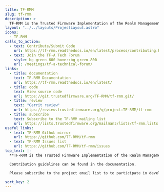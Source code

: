 ```yaml
---
title: TF-RMM
slug: tf-rmm
description: >
  TF-RMM is the Trusted Firmware Implementation of the Realm Management Monitor (RMM) Specification which is part of Arm Confidential Compute Architecture (Arm CCA).
layout: "../../layouts/ProjectLayout.astro"
icons:
  - TF-RMM
calls_to_action:
  - text: Contribute/Submit Code
    url: https://tf-rmm.readthedocs.io/en/latest/process/contributing.html
  - text: Join the TF-A Tech Forum
    style: bg-green-600 hover:bg-green-800
    url: /meetings/tf-a-technical-forum/
links:
  - title: documentation
    text: TF-RMM Documentation
    url: https://tf-rmm.readthedocs.io/en/latest/
  - title: code
    text: View source code
    url: https://git.trustedfirmware.org/TF-RMM/tf-rmm.git/
  - title: review
    text: "Gerrit review"
    url: https://review.trustedfirmware.org/q/project:TF-RMM/tf-rmm
  - title: subscribe
    text: Subscribe to the TF-RMM mailing list
    url: https://lists.trustedfirmware.org/mailman3/lists/tf-rmm.lists.trustedfirmware.org/
useful_links:
  - text: TF-RMM Github mirror
    url: https://github.com/TF-RMM/tf-rmm
  - text: TF-RMM Issues list
    url: https://github.com/TF-RMM/tf-rmm/issues
top_text: |-
  **TF-RMM is the Trusted Firmware Implementation of the Realm Management Monitor (RMM) Specification which is part of Arm Confidential Compute Architecture (Arm CCA). Arm CCA is an architecture which provides Protected Execution Environments called Realms.**

  Contribution guidelines can be found in the documentation.

  Please subscribe to the project email list to to participate in development discussions.

sort_key: 2
---
```

